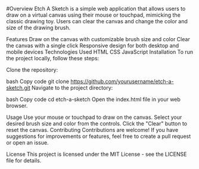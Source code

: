 #Overview
Etch A Sketch is a simple web application that allows users to draw on a virtual canvas using their mouse or touchpad, mimicking the classic drawing toy. Users can clear the canvas and change the color and size of the drawing brush.

Features
Draw on the canvas with customizable brush size and color
Clear the canvas with a single click
Responsive design for both desktop and mobile devices
Technologies Used
HTML
CSS
JavaScript
Installation
To run the project locally, follow these steps:

Clone the repository:

bash
Copy code
git clone https://github.com/yourusername/etch-a-sketch.git
Navigate to the project directory:

bash
Copy code
cd etch-a-sketch
Open the index.html file in your web browser.

Usage
Use your mouse or touchpad to draw on the canvas.
Select your desired brush size and color from the controls.
Click the "Clear" button to reset the canvas.
Contributing
Contributions are welcome! If you have suggestions for improvements or features, feel free to create a pull request or open an issue.

License
This project is licensed under the MIT License - see the LICENSE file for details.
